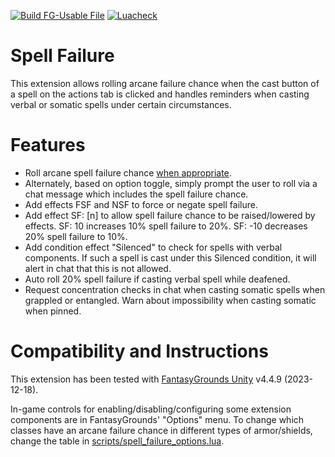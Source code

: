 [![Build FG-Usable File](https://github.com/bmos/FG-PFRPG-Spell-Failure/actions/workflows/release.yml/badge.svg)](https://github.com/bmos/FG-PFRPG-Spell-Failure/actions/workflows/release.yml) [![Luacheck](https://github.com/bmos/FG-PFRPG-Spell-Failure/actions/workflows/luacheck.yml/badge.svg)](https://github.com/bmos/FG-PFRPG-Spell-Failure/actions/workflows/luacheck.yml)

# Spell Failure
This extension allows rolling arcane failure chance when the cast button of a spell on the actions tab is clicked and handles reminders when casting verbal or somatic spells under certain circumstances.

# Features
* Roll arcane spell failure chance [when appropriate](https://www.fantasygrounds.com/forums/showthread.php?48977-Advanced-3-5e-and-Pathfinder-effects&p=528377&viewfull=1#post528377).
* Alternately, based on option toggle, simply prompt the user to roll via a chat message which includes the spell failure chance.
* Add effects FSF and NSF to force or negate spell failure.
* Add effect SF: [n] to allow spell failure chance to be raised/lowered by effects. SF: 10 increases 10% spell failure to 20%. SF: -10 decreases 20% spell failure to 10%.
* Add condition effect "Silenced" to check for spells with verbal components. If such a spell is cast under this Silenced condition, it will alert in chat that this is not allowed.
* Auto roll 20% spell failure if casting verbal spell while deafened.
* Request concentration checks in chat when casting somatic spells when grappled or entangled. Warn about impossibility when casting somatic when pinned.

# Compatibility and Instructions
This extension has been tested with [FantasyGrounds Unity](https://www.fantasygrounds.com/home/FantasyGroundsUnity.php) v4.4.9 (2023-12-18).

In-game controls for enabling/disabling/configuring some extension components are in FantasyGrounds' "Options" menu.
To change which classes have an arcane failure chance in different types of armor/shields, change the table in [scripts/spell_failure_options.lua](https://github.com/bmos/FG-PFRPG-Spell-Failure/blob/master/scripts/spell_failure_options.lua).
